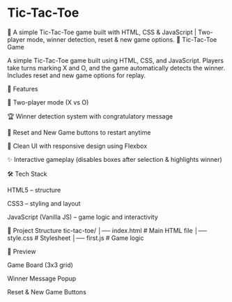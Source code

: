 # Tic-Tac-Toe
🎲 A simple Tic-Tac-Toe game built with HTML, CSS &amp; JavaScript | Two-player mode, winner detection, reset &amp; new game options.
🎲 Tic-Tac-Toe Game

A simple Tic-Tac-Toe game built using HTML, CSS, and JavaScript.
Players take turns marking X and O, and the game automatically detects the winner. Includes reset and new game options for replay.

🚀 Features

👥 Two-player mode (X vs O)

🏆 Winner detection system with congratulatory message

🔄 Reset and New Game buttons to restart anytime

🎨 Clean UI with responsive design using Flexbox

✨ Interactive gameplay (disables boxes after selection & highlights winner)

🛠️ Tech Stack

HTML5 – structure

CSS3 – styling and layout

JavaScript (Vanilla JS) – game logic and interactivity

📂 Project Structure
tic-tac-toe/
│── index.html    # Main HTML file
│── style.css     # Stylesheet
│── first.js      # Game logic

📸 Preview

Game Board (3x3 grid)

Winner Message Popup

Reset & New Game Buttons

